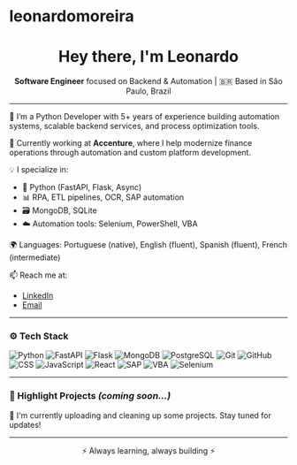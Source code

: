 # leonardomoreira

<h1 align="center">Hey there, I'm Leonardo</h1>

<p align="center">
  <strong>Software Engineer</strong> focused on Backend & Automation | 🇧🇷 Based in São Paulo, Brazil
</p>

---

🔧 I’m a Python Developer with 5+ years of experience building automation systems, scalable backend services, and process optimization tools.

💼 Currently working at **Accenture**, where I help modernize finance operations through automation and custom platform development.

💡 I specialize in:
- 🐍 Python (FastAPI, Flask, Async)
- 📊 RPA, ETL pipelines, OCR, SAP automation
- 🗃️ MongoDB, SQLite
- ☁️ Automation tools: Selenium, PowerShell, VBA

🌍 Languages: Portuguese (native), English (fluent), Spanish (fluent), French (intermediate)

📫 Reach me at:
- [LinkedIn](https://www.linkedin.com/in/leonardo-moreira9)
- [Email](mailto:leonardo.moreira9@outlook.com)

---

### ⚙️ Tech Stack

![Python](https://img.shields.io/badge/-Python-333?style=flat&logo=python)
![FastAPI](https://img.shields.io/badge/-FastAPI-333?style=flat&logo=fastapi)
![Flask](https://img.shields.io/badge/-Flask-333?style=flat&logo=flask)
![MongoDB](https://img.shields.io/badge/-MongoDB-333?style=flat&logo=mongodb)
![PostgreSQL](https://img.shields.io/badge/-PostgreSQL-333?style=flat&logo=postgresql)
![Git](https://img.shields.io/badge/-Git-333?style=flat&logo=git)
![GitHub](https://img.shields.io/badge/-GitHub-333?style=flat&logo=github)
![CSS](https://img.shields.io/badge/-CSS-333?style=flat&logo=css3)
![JavaScript](https://img.shields.io/badge/-JavaScript-333?style=flat&logo=javascript)
![React](https://img.shields.io/badge/-React-333?style=flat&logo=react)
![SAP](https://img.shields.io/badge/-SAP-333?style=flat&logo=sap)
![VBA](https://img.shields.io/badge/-VBA-333?style=flat&logo=microsoftexcel)
![Selenium](https://img.shields.io/badge/-Selenium-333?style=flat&logo=selenium)

---

### 📌 Highlight Projects *(coming soon...)*

📁 I'm currently uploading and cleaning up some projects. Stay tuned for updates!

---

<p align="center">
  ⚡ Always learning, always building ⚡
</p>
